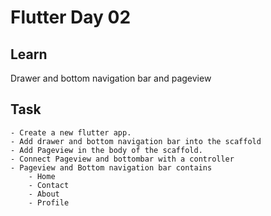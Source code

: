 # Flutter Day 02

## Learn
Drawer and bottom navigation bar and pageview

## Task
    - Create a new flutter app.
    - Add drawer and bottom navigation bar into the scaffold 
    - Add Pageview in the body of the scaffold.
    - Connect Pageview and bottombar with a controller
    - Pageview and Bottom navigation bar contains
        - Home
        - Contact
        - About
        - Profile